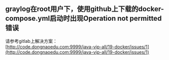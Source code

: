 graylog在root用户下，使用github上下载的docker-compose.yml启动时出现Operation not permitted错误
---
请参考gitlab上解决方案：  
[http://code.dongnaoedu.com:9999/java-vip-all/19-docker/issues/1](http://code.dongnaoedu.com:9999/java-vip-all/19-docker/issues/1)

